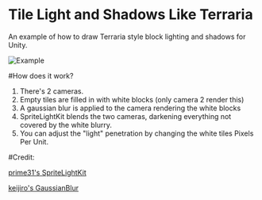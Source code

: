 # Tile Light and Shadows Like Terraria
 An example of how to draw Terraria style block lighting and shadows for Unity.

![Example](https://i.imgur.com/UVXPeVZ.png)


#How does it work?

1. There's 2 cameras.
2. Empty tiles are filled in with white blocks (only camera 2 render this)
3. A gaussian blur is applied to the camera rendering the white blocks
4. SpriteLightKit blends the two cameras, darkening everything not covered by the white blurry.
5. You can adjust the "light" penetration by changing the white tiles Pixels Per Unit. 

#Credit:

[prime31's SpriteLightKit](https://github.com/BigDaddyGameDev/SpriteLightKit)

[keijiro's GaussianBlur](https://github.com/keijiro/GaussianBlur)
